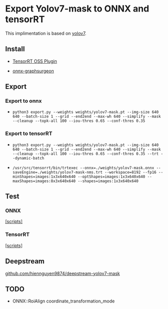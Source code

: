 # Export Yolov7-mask to ONNX and tensorRT

This implimentation is based on [yolov7](https://github.com/WongKinYiu/yolov7/tree/mask).

## Install

- [TensorRT OSS Plugin](https://github.com/hiennguyen9874/TensorRT)

- [onnx-graphsurgeon](https://github.com/NVIDIA/TensorRT/tree/main/tools/onnx-graphsurgeon)

## Export

### Export to onnx

- `python3 export.py --weights weights/yolov7-mask.pt --img-size 640 640 --batch-size 1 --grid --end2end --max-wh 640 --simplify --mask --cleanup --topk-all 100 --iou-thres 0.65 --conf-thres 0.35`

### Export to tensorRT

- `python3 export.py --weights weights/yolov7-mask.pt --img-size 640 640 --batch-size 1 --grid --end2end --max-wh 640 --simplify --mask --cleanup --topk-all 100 --iou-thres 0.65 --conf-thres 0.35 --trt --dynamic-batch`

- `/usr/src/tensorrt/bin/trtexec --onnx=./weights/yolov7-mask.onnx --saveEngine=./weights/yolov7-mask-nms.trt --workspace=8192 --fp16 --minShapes=images:1x3x640x640 --optShapes=images:1x3x640x640 --maxShapes=images:8x3x640x640 --shapes=images:1x3x640x640`

## Test

### ONNX

[[scripts]](./tools/Yolov7onnx_mask.ipynb)

### TensorRT

[[scripts]](./tools/YOLOv7trt_mask.ipynb)

## Deepstream

[github.com/hiennguyen9874/deepstream-yolov7-mask](https://github.com/hiennguyen9874/deepstream-yolov7-mask)

## TODO

- ONNX::RoiAlign coordinate_transformation_mode
